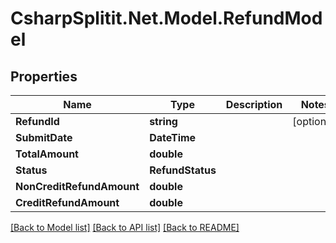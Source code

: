# CsharpSplitit.Net.Model.RefundModel

## Properties

Name | Type | Description | Notes
------------ | ------------- | ------------- | -------------
**RefundId** | **string** |  | [optional] 
**SubmitDate** | **DateTime** |  | 
**TotalAmount** | **double** |  | 
**Status** | **RefundStatus** |  | 
**NonCreditRefundAmount** | **double** |  | 
**CreditRefundAmount** | **double** |  | 

[[Back to Model list]](../README.md#documentation-for-models) [[Back to API list]](../README.md#documentation-for-api-endpoints) [[Back to README]](../README.md)

